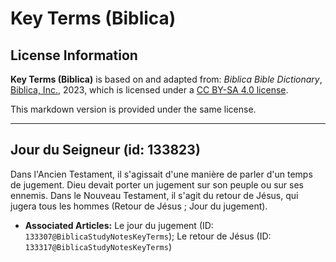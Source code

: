 # Key Terms (Biblica)

## License Information

**Key Terms (Biblica)** is based on and adapted from: _Biblica Bible Dictionary_, [Biblica, Inc.](https://www.biblica.com/), 2023, which is licensed under a [CC BY-SA 4.0 license](https://creativecommons.org/licenses/by-sa/4.0/legalcode.en).

This markdown version is provided under the same license.



--------------------------------

## Jour du Seigneur (id: 133823)

Dans l'Ancien Testament, il s'agissait d'une manière de parler d'un temps de jugement. Dieu devait porter un jugement sur son peuple ou sur ses ennemis. Dans le Nouveau Testament, il s'agit du retour de Jésus, qui jugera tous les hommes (Retour de Jésus ; Jour du jugement).

* **Associated Articles:** Le jour du jugement (ID: `133307@BiblicaStudyNotesKeyTerms`); Le retour de Jésus (ID: `133317@BiblicaStudyNotesKeyTerms`)

